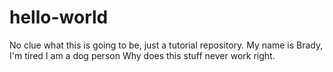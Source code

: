 # hello-world
No clue what this is going to be, just a tutorial repository.
My name is Brady, I'm tired
I am a dog person
Why does this stuff never work right.
